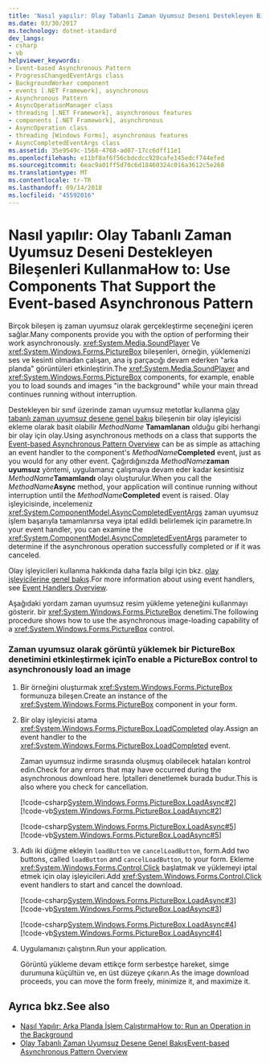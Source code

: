 ```yaml
---
title: 'Nasıl yapılır: Olay Tabanlı Zaman Uyumsuz Deseni Destekleyen Bileşenleri Kullanma'
ms.date: 03/30/2017
ms.technology: dotnet-standard
dev_langs:
- csharp
- vb
helpviewer_keywords:
- Event-based Asynchronous Pattern
- ProgressChangedEventArgs class
- BackgroundWorker component
- events [.NET Framework], asynchronous
- Asynchronous Pattern
- AsyncOperationManager class
- threading [.NET Framework], asynchronous features
- components [.NET Framework], asynchronous
- AsyncOperation class
- threading [Windows Forms], asynchronous features
- AsyncCompletedEventArgs class
ms.assetid: 35e9549c-1568-4768-ad07-17cc6dff11e1
ms.openlocfilehash: e11bf8af6f56cbdcdcc920cafe145edcf744efed
ms.sourcegitcommit: 6eac9a01ff5d70c6d18460324c016a3612c5e268
ms.translationtype: MT
ms.contentlocale: tr-TR
ms.lasthandoff: 09/14/2018
ms.locfileid: "45592016"
---
```

# <a name="how-to-use-components-that-support-the-event-based-asynchronous-pattern"></a><span data-ttu-id="dad91-102">Nasıl yapılır: Olay Tabanlı Zaman Uyumsuz Deseni Destekleyen Bileşenleri Kullanma</span><span class="sxs-lookup"><span data-stu-id="dad91-102">How to: Use Components That Support the Event-based Asynchronous Pattern</span></span>
<span data-ttu-id="dad91-103">Birçok bileşen iş zaman uyumsuz olarak gerçekleştirme seçeneğini içeren sağlar.</span><span class="sxs-lookup"><span data-stu-id="dad91-103">Many components provide you with the option of performing their work asynchronously.</span></span> <span data-ttu-id="dad91-104"><xref:System.Media.SoundPlayer> Ve <xref:System.Windows.Forms.PictureBox> bileşenleri, örneğin, yüklemenizi ses ve kesinti olmadan çalışan, ana iş parçacığı devam ederken "arka planda" görüntüleri etkinleştirin.</span><span class="sxs-lookup"><span data-stu-id="dad91-104">The <xref:System.Media.SoundPlayer> and <xref:System.Windows.Forms.PictureBox> components, for example, enable you to load sounds and images "in the background" while your main thread continues running without interruption.</span></span>  
  
 <span data-ttu-id="dad91-105">Destekleyen bir sınıf üzerinde zaman uyumsuz metotlar kullanma [olay tabanlı zaman uyumsuz desene genel bakış](../../../docs/standard/asynchronous-programming-patterns/event-based-asynchronous-pattern-overview.md) bileşenin bir olay işleyicisi ekleme olarak basit olabilir _MethodName_  **Tamamlanan** olduğu gibi herhangi bir olay için olay.</span><span class="sxs-lookup"><span data-stu-id="dad91-105">Using asynchronous methods on a class that supports the [Event-based Asynchronous Pattern Overview](../../../docs/standard/asynchronous-programming-patterns/event-based-asynchronous-pattern-overview.md) can be as simple as attaching an event handler to the component's _MethodName_**Completed** event, just as you would for any other event.</span></span> <span data-ttu-id="dad91-106">Çağırdığınızda _MethodName_**zaman uyumsuz** yöntemi, uygulamanız çalışmaya devam eder kadar kesintisiz _MethodName_**Tamamlandı** olayı oluşturulur.</span><span class="sxs-lookup"><span data-stu-id="dad91-106">When you call the _MethodName_**Async** method, your application will continue running without interruption until the _MethodName_**Completed** event is raised.</span></span> <span data-ttu-id="dad91-107">Olay işleyicisinde, incelemeniz <xref:System.ComponentModel.AsyncCompletedEventArgs> zaman uyumsuz işlem başarıyla tamamlanırsa veya iptal edildi belirlemek için parametre.</span><span class="sxs-lookup"><span data-stu-id="dad91-107">In your event handler, you can examine the <xref:System.ComponentModel.AsyncCompletedEventArgs> parameter to determine if the asynchronous operation successfully completed or if it was canceled.</span></span>  
  
 <span data-ttu-id="dad91-108">Olay işleyicileri kullanma hakkında daha fazla bilgi için bkz. [olay işleyicilerine genel bakış](../../../docs/framework/winforms/event-handlers-overview-windows-forms.md).</span><span class="sxs-lookup"><span data-stu-id="dad91-108">For more information about using event handlers, see [Event Handlers Overview](../../../docs/framework/winforms/event-handlers-overview-windows-forms.md).</span></span>  
  
 <span data-ttu-id="dad91-109">Aşağıdaki yordam zaman uyumsuz resim yükleme yeteneğini kullanmayı gösterir. bir <xref:System.Windows.Forms.PictureBox> denetimi.</span><span class="sxs-lookup"><span data-stu-id="dad91-109">The following procedure shows how to use the asynchronous image-loading capability of a <xref:System.Windows.Forms.PictureBox> control.</span></span>  
  
### <a name="to-enable-a-picturebox-control-to-asynchronously-load-an-image"></a><span data-ttu-id="dad91-110">Zaman uyumsuz olarak görüntü yüklemek bir PictureBox denetimini etkinleştirmek için</span><span class="sxs-lookup"><span data-stu-id="dad91-110">To enable a PictureBox control to asynchronously load an image</span></span>  
  
1.  <span data-ttu-id="dad91-111">Bir örneğini oluşturmak <xref:System.Windows.Forms.PictureBox> formunuza bileşen.</span><span class="sxs-lookup"><span data-stu-id="dad91-111">Create an instance of the <xref:System.Windows.Forms.PictureBox> component in your form.</span></span>  
  
2.  <span data-ttu-id="dad91-112">Bir olay işleyicisi atama <xref:System.Windows.Forms.PictureBox.LoadCompleted> olay.</span><span class="sxs-lookup"><span data-stu-id="dad91-112">Assign an event handler to the <xref:System.Windows.Forms.PictureBox.LoadCompleted> event.</span></span>  
  
     <span data-ttu-id="dad91-113">Zaman uyumsuz indirme sırasında oluşmuş olabilecek hataları kontrol edin.</span><span class="sxs-lookup"><span data-stu-id="dad91-113">Check for any errors that may have occurred during the asynchronous download here.</span></span> <span data-ttu-id="dad91-114">İptalleri denetlemek burada budur.</span><span class="sxs-lookup"><span data-stu-id="dad91-114">This is also where you check for cancellation.</span></span>  
  
     [!code-csharp[System.Windows.Forms.PictureBox.LoadAsync#2](../../../samples/snippets/csharp/VS_Snippets_Winforms/System.Windows.Forms.PictureBox.LoadAsync/CS/Form1.cs#2)]
     [!code-vb[System.Windows.Forms.PictureBox.LoadAsync#2](../../../samples/snippets/visualbasic/VS_Snippets_Winforms/System.Windows.Forms.PictureBox.LoadAsync/VB/Form1.vb#2)]  
  
     [!code-csharp[System.Windows.Forms.PictureBox.LoadAsync#5](../../../samples/snippets/csharp/VS_Snippets_Winforms/System.Windows.Forms.PictureBox.LoadAsync/CS/Form1.cs#5)]
     [!code-vb[System.Windows.Forms.PictureBox.LoadAsync#5](../../../samples/snippets/visualbasic/VS_Snippets_Winforms/System.Windows.Forms.PictureBox.LoadAsync/VB/Form1.vb#5)]  
  
3.  <span data-ttu-id="dad91-115">Adlı iki düğme ekleyin `loadButton` ve `cancelLoadButton`, form.</span><span class="sxs-lookup"><span data-stu-id="dad91-115">Add two buttons, called `loadButton` and `cancelLoadButton`, to your form.</span></span> <span data-ttu-id="dad91-116">Ekleme <xref:System.Windows.Forms.Control.Click> başlatmak ve yüklemeyi iptal etmek için olay işleyicileri.</span><span class="sxs-lookup"><span data-stu-id="dad91-116">Add <xref:System.Windows.Forms.Control.Click> event handlers to start and cancel the download.</span></span>  
  
     [!code-csharp[System.Windows.Forms.PictureBox.LoadAsync#3](../../../samples/snippets/csharp/VS_Snippets_Winforms/System.Windows.Forms.PictureBox.LoadAsync/CS/Form1.cs#3)]
     [!code-vb[System.Windows.Forms.PictureBox.LoadAsync#3](../../../samples/snippets/visualbasic/VS_Snippets_Winforms/System.Windows.Forms.PictureBox.LoadAsync/VB/Form1.vb#3)]  
  
     [!code-csharp[System.Windows.Forms.PictureBox.LoadAsync#4](../../../samples/snippets/csharp/VS_Snippets_Winforms/System.Windows.Forms.PictureBox.LoadAsync/CS/Form1.cs#4)]
     [!code-vb[System.Windows.Forms.PictureBox.LoadAsync#4](../../../samples/snippets/visualbasic/VS_Snippets_Winforms/System.Windows.Forms.PictureBox.LoadAsync/VB/Form1.vb#4)]  
  
4.  <span data-ttu-id="dad91-117">Uygulamanızı çalıştırın.</span><span class="sxs-lookup"><span data-stu-id="dad91-117">Run your application.</span></span>  
  
     <span data-ttu-id="dad91-118">Görüntü yükleme devam ettikçe form serbestçe hareket, simge durumuna küçültün ve, en üst düzeye çıkarın.</span><span class="sxs-lookup"><span data-stu-id="dad91-118">As the image download proceeds, you can move the form freely, minimize it, and maximize it.</span></span>  
  
## <a name="see-also"></a><span data-ttu-id="dad91-119">Ayrıca bkz.</span><span class="sxs-lookup"><span data-stu-id="dad91-119">See also</span></span>

- [<span data-ttu-id="dad91-120">Nasıl Yapılır: Arka Planda İşlem Çalıştırma</span><span class="sxs-lookup"><span data-stu-id="dad91-120">How to: Run an Operation in the Background</span></span>](../../../docs/framework/winforms/controls/how-to-run-an-operation-in-the-background.md)  
- [<span data-ttu-id="dad91-121">Olay Tabanlı Zaman Uyumsuz Desene Genel Bakış</span><span class="sxs-lookup"><span data-stu-id="dad91-121">Event-based Asynchronous Pattern Overview</span></span>](../../../docs/standard/asynchronous-programming-patterns/event-based-asynchronous-pattern-overview.md)  

